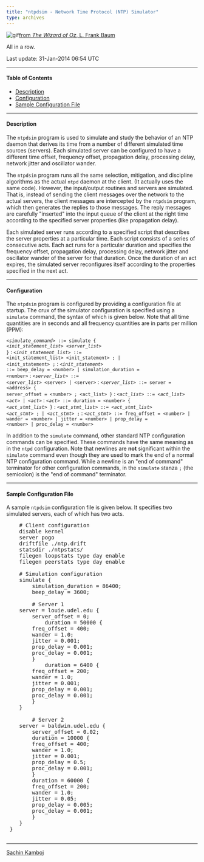 ```yaml
---
title: "ntpdsim - Network Time Protocol (NTP) Simulator"
type: archives
---
```


![gif](/documentation/pic/oz2.gif)[from _The Wizard of Oz_, L. Frank Baum](/reflib/pictures/)

All in a row.

Last update: 31-Jan-2014 06:54 UTC

* * *

#### Table of Contents

*   [Description](/documentation/4.2.8-series/ntpdsim_new/#description)
*   [Configuration](/documentation/4.2.8-series/ntpdsim_new/#configuration)
*   [Sample Configuration File](/documentation/4.2.8-series/ntpdsim_new/#sample-configuration-file)

* * *

#### Description

The <code>ntpdsim</code> program is used to simulate and study the behavior of an NTP daemon that derives its time from a number of different simulated time sources (servers). Each simulated server can be configured to have a different time offset, frequency offset, propagation delay, processing delay, network jitter and oscillator wander.

The <code>ntpdsim</code> program runs all the same selection, mitigation, and discipline algorithms as the actual <code>ntpd</code> daemon at the client. (It actually uses the same code). However, the input/output routines and servers are simulated. That is, instead of sending the client messages over the network to the actual servers, the client messages are intercepted by the <code>ntpdsim</code> program, which then generates the replies to those messages. The reply messages are carefully "inserted" into the input queue of the client at the right time according to the specified server properties (like propagation delay).

Each simulated server runs according to a specified script that describes the server properties at a particular time. Each script consists of a series of consecutive acts. Each act runs for a particular duration and specifies the frequency offset, propagation delay, processing delay, network jitter and oscillator wander of the server for that duration. Once the duration of an act expires, the simulated server reconfigures itself according to the properties specified in the next act.

* * *

#### Configuration

The <code>ntpdsim</code> program is configured by providing a configuration file at startup. The crux of the simulator configuration is specified using a <code>simulate</code> command, the syntax of which is given below. Note that all time quantities are in seconds and all frequency quantities are in parts per million (PPM):

<code><_simulate_command_> ::= simulate { <_init_statement_list_> <_server_list_> }</code>
: <code><_init_statement_list_> ::= <init_statement_list> <init_statement> ; | <init_statement> ;</code> 
: <code><_init_statement_> ::= beep_delay = \<number> | simulation_duration = \<number></code>
: <code><_server_list_> ::= <_server_list_> \<server> | \<server></code>
: <code><_server_list_> ::= server = \<address> { server_offset = \<number> ; <act_list> }</code>
: <code><_act_list_> ::= <_act_list_> <_act_> | <_act_></code>
: <code><_act_> ::= duration = \<number> { <_act_stmt_list_> }</code>
: <code><_act_stmt_list_> ::= <_act_stmt_list_> <_act_stmt_> ; | <_act_stmt_> ;</code>
: <code><_act_stmt_> ::= freq_offset = \<number> | wander = \<number> | jitter = \<number> | prop_delay = \<number> | proc_delay = \<number></code>

In addition to the <code>simulate</code> command, other standard NTP configuration commands can be specified. These commands have the same meaning as in the <code>ntpd</code> configuration. Note that newlines are **not** significant within the <code>simulate</code> command even though they are used to mark the end of a normal NTP configuration command. While a newline is an "end of command" terminator for other configuration commands, in the <code>simulate</code> stanza <code>;</code> (the semicolon) is the "end of command" terminator.

* * *

#### Sample Configuration File

A sample <code>ntpdsim</code> configuration file is given below. It specifies two simulated servers, each of which has two acts.

<pre>    # Client configuration
    disable kernel
    server pogo
    driftfile ./ntp.drift
    statsdir ./ntpstats/
    filegen loopstats type day enable
    filegen peerstats type day enable

    # Simulation configuration
    simulate {
        simulation_duration = 86400;
        beep_delay = 3600;

        # Server 1
	server = louie.udel.edu {
	    server_offset = 0;
            duration = 50000 {
		freq_offset = 400;
		wander = 1.0;
		jitter = 0.001;
		prop_delay = 0.001;
		proc_delay = 0.001;
	    }
            duration = 6400 {
		freq_offset = 200;
		wander = 1.0;
		jitter = 0.001;
		prop_delay = 0.001;
		proc_delay = 0.001;
	    }
	}

        # Server 2
	server = baldwin.udel.edu {
	    server_offset = 0.02;
	    duration = 10000 {
		freq_offset = 400;
		wander = 1.0;
		jitter = 0.001;
		prop_delay = 0.5;
		proc_delay = 0.001;
	    }
	    duration = 60000 {
		freq_offset = 200;
		wander = 1.0;
		jitter = 0.05;
		prop_delay = 0.005;
		proc_delay = 0.001;
	    }
	}
 }
  </pre>

* * *

[Sachin Kamboj](mailto:skamboj@udel.edu)
